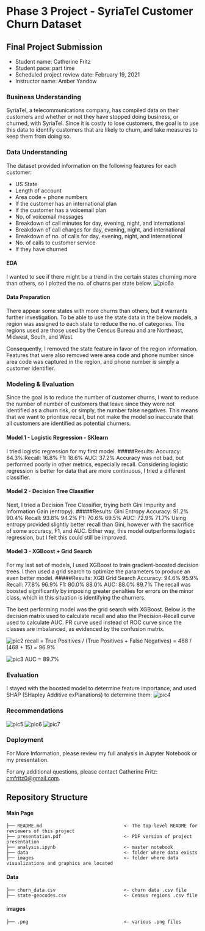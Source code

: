 # Phase 3 Project - SyriaTel Customer Churn Dataset

## Final Project Submission

* Student name: Catherine Fritz
* Student pace: part time
* Scheduled project review date: February 19, 2021
* Instructor name: Amber Yandow

### Business Understanding
SyriaTel, a telecommunications company, has compiled data on their customers and whether or not they have stopped doing business, or churned, with SyriaTel. Since it is costly to lose customers, the goal is to use this data to identify customers that are likely to churn, and take measures to keep them from doing so.

### Data Understanding
The dataset provided information on the following features for each customer:
* US State
* Length of account
* Area code + phone numbers
* If the customer has an international plan
* If the customer has a voicemail plan
* No. of voicemail messages
* Breakdown of call minutes for day, evening, night, and international
* Breakdown of call charges for day, evening, night, and international
* Breakdown of no. of calls for day, evening, night, and international
* No. of calls to customer service
* If they have churned

#### EDA
I wanted to see if there might be a trend in the certain states churning more than others, so I plotted the no. of churns per state below.
![pic6a](./images/map.png)

#### Data Preparation
There appear some states with more churns than others, but it warrants further investigation. To be able to use the state data in the below models, a region was assigned to each state to reduce the no. of categories. The regions used are those used by the Census Bureau and are Northeast, Midwest, South, and West.

Consequently, I removed the state feature in favor of the region information. Features that were also removed were area code and phone number since area code was captured in the region, and phone number is simply a customer identifier.

### Modeling & Evaluation
Since the goal is to reduce the number of customer churns, I want to reduce the number of number of customers that leave since they were not identified as a churn risk, or simply, the number false negatives. This means that we want to prioritize recall, but not make the model so inaccurate that all customers are identified as potential churners.

#### Model 1 - Logistic Regression - SKlearn
I tried logistic regression for my first model.
#####Results:
Accuracy:  84.3%
Recall:    16.8%
F1:        18.6%
AUC:       37.2%
Accuracy was not bad, but performed poorly in other metrics, especially recall. Considering logistic regression is better for data that are more continuous, I tried a different classifier.

#### Model 2 - Decision Tree Classifier
Next, I tried a Decision Tree Classifier, trying both Gini Impurity and Information Gain (entropy).
#####Results:
           Gini    Entropy
Accuracy:  91.2%   90.4%
Recall:    93.8%   94.2%
F1:        70.6%   69.5%
AUC:       72.9%   71.7%
Using entropy provided slightly better recall than Gini, however with the sacrifice of some accuracy, F1, and AUC. Either way, this model outperforms logistic regression, but I felt this could still be improved.

#### Model 3 - XGBoost + Grid Search
For my last set of models, I used XGBoost to train gradient-boosted decision trees. I then used a grid search to optimize the parameters to produce an even better model.
#####Results:
           XGB     Grid Search
Accuracy:  94.6%   95.9%
Recall:    77.8%   96.9%
F1:        80.0%   88.0%
AUC:       88.0%   89.7%
The recall was boosted significantly by imposing greater penalties for errors on the minor class, which in this situation is identifying the churners.

The best performing model was the grid search with XGBoost. Below is the decision matrix used to calculate recall and also the Precision-Recall curve used to calculate AUC. PR curve used instead of ROC curve since the classes are imbalanced, as evidenced by the confusion matrix.

![pic2](./images/conf_matrix_gridsearch.png.PNG)
recall = True Positives / (True Positives + False Negatives)
= 468 / (468 + 15) = 96.9%

![pic3](./images/pr_curve_gridsearch.png)
AUC = 89.7%

### Evaluation
I stayed with the boosted model to determine feature importance, and used SHAP (SHapley Additive exPlanations) to determine them:
![pic4](./images/shap_importance.png)

### Recommendations
![pic5](./images/boxplot_day_minutes.png)
![pic6](./images/bar_service_calls.png)
![pic7](./images/bar_intl_plan.png)

### Deployment
For More Information, please review my full analysis in Jupyter Notebook or my presentation.

For any additional questions, please contact Catherine Fritz: cmfritz0@gmail.com.

## Repository Structure
#### Main Page
    ├── README.md                              <- The top-level README for reviewers of this project
    ├── presentation.pdf                       <- PDF version of project presentation
    ├── analysis.ipynb                         <- master notebook
    ├── data                                   <- folder where data exists
    ├── images                                 <- folder where data visualizations and graphics are located

#### Data
    ├── churn_data.csv                         <- churn data .csv file
    ├── state-geocodes.csv                     <- Census regions .csv file

#### images
    ├── .png                                   <- various .png files
